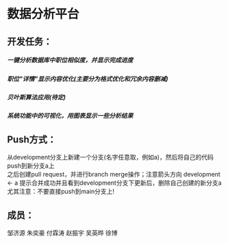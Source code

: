 # 数据分析平台

## 开发任务：  
##### 一键分析数据库中职位相似度，并显示完成进度  
##### 职位"详情"显示内容优化(主要分为格式优化和冗余内容删减)  
##### 贝叶斯算法应用(待定)  
##### 系统功能中的可视化，用图表显示一些分析结果  
  
## Push方式：
从development分支上新建一个分支(名字任意取，例如a)，然后将自己的代码push到新分支a上  
之后创建pull request，并进行branch merge操作；注意箭头方向 development <- a
提示合并成功并且看到development分支下更新后，删除自己创建的新分支a
尤其注意：不要直接push到main分支上!
  
## 成员：  
邹济源
朱奕豪
付霖涛
赵振宇
吴英晔
徐博
